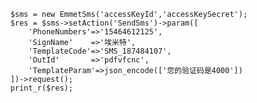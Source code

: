 		$sms = new EmmetSms('accessKeyId','accessKeySecret');
		$res = $sms->setAction('SendSms')->param([
			'PhoneNumbers'=>'15464612125',
			'SignName'	  =>'埃米特',
			'TemplateCode'=>'SMS_187484107',
			'OutId'		  =>'pdfvfcnc',
			'TemplateParam'=>json_encode(['您的验证码是4000'])
		])->request();
		print_r($res);

